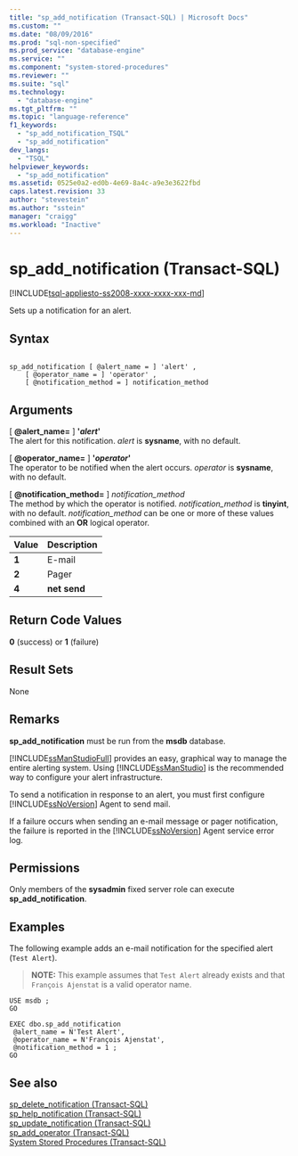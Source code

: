 ```yaml
---
title: "sp_add_notification (Transact-SQL) | Microsoft Docs"
ms.custom: ""
ms.date: "08/09/2016"
ms.prod: "sql-non-specified"
ms.prod_service: "database-engine"
ms.service: ""
ms.component: "system-stored-procedures"
ms.reviewer: ""
ms.suite: "sql"
ms.technology: 
  - "database-engine"
ms.tgt_pltfrm: ""
ms.topic: "language-reference"
f1_keywords: 
  - "sp_add_notification_TSQL"
  - "sp_add_notification"
dev_langs: 
  - "TSQL"
helpviewer_keywords: 
  - "sp_add_notification"
ms.assetid: 0525e0a2-ed0b-4e69-8a4c-a9e3e3622fbd
caps.latest.revision: 33
author: "stevestein"
ms.author: "sstein"
manager: "craigg"
ms.workload: "Inactive"
---
```

# sp_add_notification (Transact-SQL)
[!INCLUDE[tsql-appliesto-ss2008-xxxx-xxxx-xxx-md](../../includes/tsql-appliesto-ss2008-xxxx-xxxx-xxx-md.md)]

  Sets up a notification for an alert.  
  
  
## Syntax  
  
```  
  
sp_add_notification [ @alert_name = ] 'alert' ,   
    [ @operator_name = ] 'operator' ,   
    [ @notification_method = ] notification_method  
```  
  
## Arguments  
 [ **@alert_name=** ] **'***alert***'**  
 The alert for this notification. *alert* is **sysname**, with no default.  
  
 [ **@operator_name=** ] **'***operator***'**  
 The operator to be notified when the alert occurs. *operator* is **sysname**, with no default.  
  
 [ **@notification_method=** ] *notification_method*  
 The method by which the operator is notified. *notification_method* is **tinyint**, with no default. *notification_method* can be one or more of these values combined with an **OR** logical operator.  
  
|Value|Description|  
|-----------|-----------------|  
|**1**|E-mail|  
|**2**|Pager|  
|**4**|**net send**|  
  
## Return Code Values  
 **0** (success) or **1** (failure)  
  
## Result Sets  
 None  
  
## Remarks  
 **sp_add_notification** must be run from the **msdb** database.  
  
 [!INCLUDE[ssManStudioFull](../../includes/ssmanstudiofull-md.md)] provides an easy, graphical way to manage the entire alerting system. Using [!INCLUDE[ssManStudio](../../includes/ssmanstudio-md.md)] is the recommended way to configure your alert infrastructure.  
  
 To send a notification in response to an alert, you must first configure [!INCLUDE[ssNoVersion](../../includes/ssnoversion-md.md)] Agent to send mail.  
  
 If a failure occurs when sending an e-mail message or pager notification, the failure is reported in the [!INCLUDE[ssNoVersion](../../includes/ssnoversion-md.md)] Agent service error log.  
  
## Permissions  
 Only members of the **sysadmin** fixed server role can execute **sp_add_notification**.  
  
## Examples  
 The following example adds an e-mail notification for the specified alert (`Test Alert`).  
  
> **NOTE:** This example assumes that `Test Alert` already exists and that `François Ajenstat` is a valid operator name.  
  
```  
USE msdb ;  
GO  
  
EXEC dbo.sp_add_notification  
 @alert_name = N'Test Alert',  
 @operator_name = N'François Ajenstat',  
 @notification_method = 1 ;  
GO  
```  
  
## See also  
 [sp_delete_notification &#40;Transact-SQL&#41;](../../relational-databases/system-stored-procedures/sp-delete-notification-transact-sql.md)   
 [sp_help_notification &#40;Transact-SQL&#41;](../../relational-databases/system-stored-procedures/sp-help-notification-transact-sql.md)   
 [sp_update_notification &#40;Transact-SQL&#41;](../../relational-databases/system-stored-procedures/sp-update-notification-transact-sql.md)   
 [sp_add_operator &#40;Transact-SQL&#41;](../../relational-databases/system-stored-procedures/sp-add-operator-transact-sql.md)   
 [System Stored Procedures &#40;Transact-SQL&#41;](../../relational-databases/system-stored-procedures/system-stored-procedures-transact-sql.md)  
  
  
